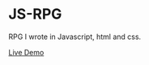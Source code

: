 # JS-RPG

RPG I wrote in Javascript, html and css.  

[Live Demo](https://marcellmueller.github.io/JS-RPG/)
